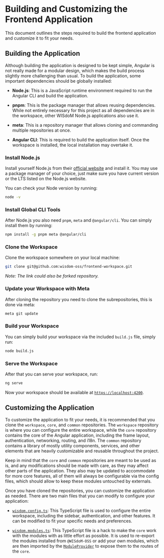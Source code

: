 # Building and Customizing the Frontend Application

This document outlines the steps required to build the frontend application and 
customize it to fit your needs.

## Building the Application

Although building the application is designed to be kept simple, Angular is not 
really made for a modular design, which makes the build process slightly more 
challenging than usual. 
To build the application, some important dependencies should be globally 
installed:

- **Node.js**:
  This is a JavaScript runtime environment required to run the Angular CLI and 
  build the application.

- **pnpm**:
  This is the package manager that allows reusing dependencies. 
  While not entirely necessary for this project as all dependencies are in the 
  workspace, other WISdoM Node.js applications also use it.

- **meta**: 
  This is a repository manager that allows cloning and commanding multiple 
  repositories at once.

- **Angular CLI**: 
  This is required to build the application itself. 
  Once the workspace is installed, the local installation may overtake it.

### Install Node.js
Install yourself Node.js from their 
[official website](https://nodejs.org/en/download/) and install it.
You may use a package manager of your choice, just make sure you have current 
version or the LTS listed on the Node.js website.

You can check your Node version by running:

```sh
node -v
```

### Install Global CLI Tools

After Node.js you also need `pnpm`, `meta` and `@angular/cli`.
You can simply install them by running:

```sh
npm install -g pnpm meta @angular/cli
```

### Clone the Workspace

Clone the workspace somewhere on your local machine:

```sh
git clone git@github.com:wisdom-oss/frontend-workspace.git
```

*Note: The link could also be forked repository.*

### Update your Workspace with Meta

After cloning the repository you need to clone the subrepositories, this is done 
via meta:

```sh
meta git update
```

### Build your Workspace

You can simply build your workspace via the included `build.js` file, simply run:

```sh
node build.js
```

### Serve the Workspace

After that you can serve your workspace, run:

```sh
ng serve
```

Now your workspace should be available at 
[`https://localhost:4200`](https://localhost:4200).

## Customizing the Application

To customize the application to fit your needs, it is recommended that you clone 
the `workspace`, `core`, and `common` repositories. 
The `workspace` repository is where you can configure the entire workspace, 
while the `core` repository contains the core of the Angular application, 
including the frame layout, authentication, networking, routing, and i18n. 
The `common` repository contains a library of mostly utility components, 
services, and other elements that are heavily customizable and reusable 
throughout the project.

Keep in mind that the `core` and `common` repositories are meant to be used as 
is, and any modifications should be made with care, as they may affect other 
parts of the application.
They also may be updated to accommodate for more core features, all of them will 
always be configurable via the config files, which should allow to keep these 
modules untouched by externals.

Once you have cloned the repositories, you can customize the application as 
needed. 
There are two main files that you can modify to configure your application:

- [`wisdom.config.ts`](github.com/wisdom-oss/frontend-workspace/blob/main/wisdom.config.ts): 
  This TypeScript file is used to configure the entire workspace, including the 
  sidebar, authentication, and other features. 
  It can be modified to fit your specific needs and preferences.

- [`wisdom.modules.ts`](https://github.com/wisdom-oss/frontend-workspace/blob/main/wisdom.modules.ts): 
  This TypeScript file is a hack to make the `core` work with the modules with 
  as little effort as possible. 
  It is used to re-export the modules installed from `@WISdoM-OSS` or add your 
  own modules, which are then imported by the 
  [`ModuleProvider`](https://github.com/wisdom-oss/frontend-core/blob/main/src/app/module-provider.ts) 
  to expose them to the routes of the `core`.
